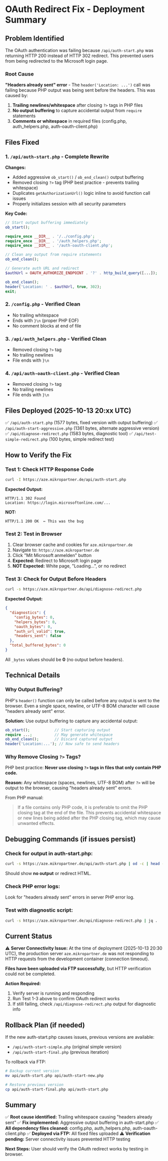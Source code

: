 # OAuth Redirect Fix - Deployment Summary

## Problem Identified

The OAuth authentication was failing because `/api/auth-start.php` was returning HTTP 200 instead of HTTP 302 redirect. This prevented users from being redirected to the Microsoft login page.

### Root Cause

**"Headers already sent" error** - The `header('Location: ...')` call was failing because PHP output was being sent before the headers. This was caused by:

1. **Trailing newlines/whitespace** after closing `?>` tags in PHP files
2. **No output buffering** to capture accidental output from `require` statements
3. **Comments or whitespace** in required files (config.php, auth_helpers.php, auth-oauth-client.php)

## Files Fixed

### 1. `/api/auth-start.php` - Complete Rewrite

**Changes:**
- Added aggressive `ob_start()` / `ob_end_clean()` output buffering
- Removed closing `?>` tag (PHP best practice - prevents trailing whitespace)
- Duplicates `getAuthorizationUrl()` logic inline to avoid function call issues
- Properly initializes session with all security parameters

**Key Code:**
```php
// Start output buffering immediately
ob_start();

require_once __DIR__ . '/../config.php';
require_once __DIR__ . '/auth_helpers.php';
require_once __DIR__ . '/auth-oauth-client.php';

// Clean any output from require statements
ob_end_clean();

// Generate auth URL and redirect
$authUrl = OAUTH_AUTHORIZE_ENDPOINT . '?' . http_build_query([...]);

ob_end_clean();
header('Location: ' . $authUrl, true, 302);
exit;
```

### 2. `/config.php` - Verified Clean

- No trailing whitespace
- Ends with `}\n` (proper PHP EOF)
- No comment blocks at end of file

### 3. `/api/auth_helpers.php` - Verified Clean

- Removed closing `?>` tag
- No trailing newlines
- File ends with `}\n`

### 4. `/api/auth-oauth-client.php` - Verified Clean

- Removed closing `?>` tag
- No trailing newlines
- File ends with `}\n`

## Files Deployed (2025-10-13 20:xx UTC)

✅ `/api/auth-start.php` (1577 bytes, fixed version with output buffering)
✅ `/api/auth-start-aggressive.php` (1361 bytes, alternate aggressive version)
✅ `/api/diagnose-redirect.php` (1583 bytes, diagnostic tool)
✅ `/api/test-simple-redirect.php` (100 bytes, simple redirect test)

## How to Verify the Fix

### Test 1: Check HTTP Response Code

```bash
curl -I https://aze.mikropartner.de/api/auth-start.php
```

**Expected Output:**
```
HTTP/1.1 302 Found
Location: https://login.microsoftonline.com/...
```

**NOT:**
```
HTTP/1.1 200 OK  ← This was the bug
```

### Test 2: Test in Browser

1. Clear browser cache and cookies for `aze.mikropartner.de`
2. Navigate to: `https://aze.mikropartner.de`
3. Click "Mit Microsoft anmelden" button
4. **Expected:** Redirect to Microsoft login page
5. **NOT Expected:** White page, "Loading...", or no redirect

### Test 3: Check for Output Before Headers

```bash
curl -s https://aze.mikropartner.de/api/diagnose-redirect.php
```

**Expected Output:**
```json
{
  "diagnostics": {
    "config_bytes": 0,
    "helpers_bytes": 0,
    "oauth_bytes": 0,
    "auth_url_valid": true,
    "headers_sent": false
  },
  "total_buffered_bytes": 0
}
```

All `_bytes` values should be **0** (no output before headers).

## Technical Details

### Why Output Buffering?

PHP's `header()` function can only be called before any output is sent to the browser. Even a single space, newline, or UTF-8 BOM character will cause "headers already sent" error.

**Solution:** Use output buffering to capture any accidental output:

```php
ob_start();           // Start capturing output
require ...;          // May generate whitespace
ob_end_clean();       // Discard captured output
header('Location:...'); // Now safe to send headers
```

### Why Remove Closing `?>` Tags?

PHP best practice: **Never use closing `?>` tags in files that only contain PHP code.**

**Reason:** Any whitespace (spaces, newlines, UTF-8 BOM) after `?>` will be output to the browser, causing "headers already sent" errors.

From PHP manual:
> If a file contains only PHP code, it is preferable to omit the PHP closing tag at the end of the file. This prevents accidental whitespace or new lines being added after the PHP closing tag, which may cause unwanted effects.

## Debugging Commands (if issues persist)

### Check for output in auth-start.php:
```bash
curl -s https://aze.mikropartner.de/api/auth-start.php | od -c | head -20
```

Should show **no output** or redirect HTML.

### Check PHP error logs:
Look for "headers already sent" errors in server PHP error log.

### Test with diagnostic script:
```bash
curl -s https://aze.mikropartner.de/api/diagnose-redirect.php | jq .
```

## Current Status

⚠️ **Server Connectivity Issue:** At the time of deployment (2025-10-13 20:30 UTC), the production server `aze.mikropartner.de` was not responding to HTTP requests from the development container (connection timeout).

**Files have been uploaded via FTP successfully**, but HTTP verification could not be completed.

**Action Required:**
1. Verify server is running and responding
2. Run Test 1-3 above to confirm OAuth redirect works
3. If still failing, check `/api/diagnose-redirect.php` output for diagnostic info

## Rollback Plan (if needed)

If the new auth-start.php causes issues, previous versions are available:

- `/api/auth-start-simple.php` (original simple version)
- `/api/auth-start-final.php` (previous iteration)

To rollback via FTP:
```bash
# Backup current version
mv api/auth-start.php api/auth-start-new.php

# Restore previous version
cp api/auth-start-final.php api/auth-start.php
```

## Summary

✅ **Root cause identified:** Trailing whitespace causing "headers already sent"
✅ **Fix implemented:** Aggressive output buffering in auth-start.php
✅ **All dependency files cleaned:** config.php, auth_helpers.php, auth-oauth-client.php
✅ **Deployed via FTP:** All fixed files uploaded
⚠️ **Verification pending:** Server connectivity issues prevented HTTP testing

**Next Steps:** User should verify the OAuth redirect works by testing in browser.
